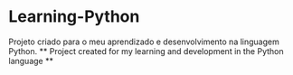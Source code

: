 # Learning-Python
Projeto criado para o meu aprendizado e desenvolvimento na linguagem Python. **  Project created for my learning and development in the Python language **
